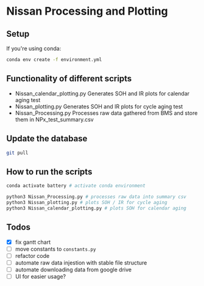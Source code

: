 # Nissan Processing and Plotting

## Setup

If you're using conda:

```bash
conda env create -f environment.yml
```

## Functionality of different scripts

- Nissan_calendar_plotting.py
  Generates SOH and IR plots for calendar aging test
- Nissan_plotting.py
  Generates SOH and IR plots for cycle aging test
- Nissan_Processing.py
  Processes raw data gathered from BMS and store them in NPx_test_summary.csv

## Update the database

```bash
git pull
```

## How to run the scripts

```bash
conda activate battery # activate conda environment

python3 Nissan_Processing.py # processes raw data into summary csv
python3 Nissan_plotting.py # plots SOH / IR for cycle aging
python3 Nissan_calendar_plotting.py # plots SOH for calendar aging
```

## Todos

- [x] fix gantt chart
- [ ] move constants to `constants.py`
- [ ] refactor code
- [ ] automate raw data injestion with stable file structure
- [ ] automate downloading data from google drive 
- [ ] UI for easier usage?
